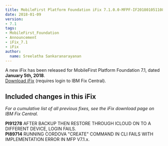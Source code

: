 ```yaml
---
title: MobileFirst Platform Foundation iFix 7.1.0.0-MFPF-IF201801051108 released
date: 2018-01-09
version:
- 7.1
tags:
- MobileFirst_Foundation
- Announcement
- iFix_7.1
- iFix
author:
  name: Sreelatha Sankaranarayanan
---
```

A new iFix has been released for MobileFirst Platform Foundation 7.1, dated **January 5th, 2018**.  
[Download iFix](http://www.ibm.com/support/fixcentral/swg/quickorder?parent=ibm%7EOther%2Bsoftware&product=ibm/Other+software/IBM+MobileFirst+Platform+Foundation&release=7.1.0.0&platform=All&function=all&source=fc) (requires login to IBM Fix Central).

## Included changes in this iFix
*For a cumulative list of all previous fixes, see the iFix download page on IBM Fix Central.*

**PI91278** AFTER BACKUP THEN RESTORE THROUGH ICLOUD ON TO A DIFFERENT  DEVICE, LOGIN FAILS.<br/>
**PI89714** RUNNING CORDOVA "CREATE" COMMAND IN CLI FAILS WITH IMPLEMENTATION ERROR IN MFP V7.1.x.


